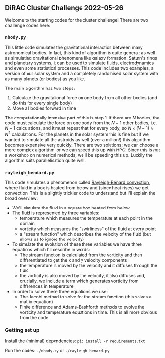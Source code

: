 ## DiRAC Cluster Challenge 2022-05-26

Welcome to the starting codes for the cluster challenge! There are two challenge codes here:

### `nbody.py`

This little code simulates the gravitational interaction between many astronomical bodies. In fact, this kind of algorithm is quite general; as well as simulating gravitational phenomena like galaxy formation, Saturn's rings and planetary systems, it can be used to simulate fluids, electrodynamics and even some statistical processes. This code includes two examples, a version of our solar system and a completely randomised solar system with as many planets (or bodies) as you like.

The main algorithm has two steps:

1. Calculate the gravitational force on one body from all other bodies (and do this for every single body)
2. Move all bodies forward in time

The computationally intensive part of this is step 1. If there are $N$ bodies, the code must calculate the force on one body from the $N-1$ other bodies, i.e. $N-1$ calculations, and it must repeat that for every body, so $N \times (N-1) \approx N^2$ calculations. For the planets in the solar system this is fine but if we wanted to simulate all the astroids as well (over a million!) this algorithm becomes expensive very quickly. There are two solutions; we can choose a more complex algorithm, or we can speed this up with HPC! Since this is *not* a workshop on numerical methods, we'll be speeding this up. Luckily the algorithm suits parallelisation quite well.

### `rayleigh_bendard.py`

This code simulates a phenomenon called [Rayleigh-Bénard convection](https://www.youtube.com/watch?v=OM0l2YPVMf8), where fluid in a box is heated from below and (since heat rises) we get convection! This is a slightly trickier code to understand but I'll explain the broad overview:

- We'll simulate the fluid in a square box heated from below
- The fluid is represented by three variables:
  - temperature which measures the temperature at each point in the domain
  - vorticity which measures the "swirliness" of the fluid at every point
  - a "stream function" which describes the velocity of the fluid (but allows us to ignore the velocity)
- To simulate the evolution of these three variables we have three equations which I'll describe in words:
  - The stream function is calculated from the vorticity and then differentiated to get the x and y velocity components
  - the temperature is moved by the velocity and it diffuses through the fluid
  - the vorticity is also moved by the velocity, it also diffuses and, crucially, we include a term which generates vorticity from differences in temperature
- In order to solve these three equations we use:
  - The Jacobi method to solve for the stream function (this solves a matrix equation)
  - Finite difference and Adams-Bashforth methods to evolve the vorticity and temperature equations in time. This is all more obvious from the code 

### Getting set up

Install the (minimal) dependencies:
`pip install -r requirements.txt`

Run the codes:
`./nbody.py` or `./rayleigh_benard.py`
